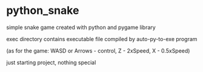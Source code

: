 # python_snake
simple snake game created with python and pygame library

exec directory contains executable file compiled by auto-py-to-exe program

(as for the game: WASD or Arrows - control, Z - 2xSpeed, X - 0.5xSpeed)

just starting project, nothing special
